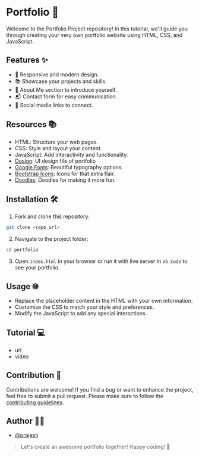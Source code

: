 # Portfolio 🚀

Welcome to the Portfolio Project repository! In this tutorial, we'll guide you through creating your very own portfolio website using HTML, CSS, and JavaScript.

## Features ✨

- 🎨 Responsive and modern design.
- 📚 Showcase your projects and skills.
- 📝 About Me section to introduce yourself.
- 📬 Contact form for easy communication.
- 🔗 Social media links to connect.

## Resources 📚

- HTML: Structure your web pages.
- CSS: Style and layout your content.
- JavaScript: Add interactivity and functionality.
- [Design](https://www.figma.com/file/UfxMyp8T4aJsJgOMAVA76B/portfolio?node-id=1%3A2&mode=dev): UI design file of portfolio
- [Google Fonts](https://fonts.google.com/specimen/Poppins?query=pop): Beautiful typography options.
- [Bootstrap Icons](https://icons.getbootstrap.com/): Icons for that extra flair.
- [Doodles](https://www.figma.com/community/file/892381006526736549): Doodles for making it more fun.

## Installation 🛠️

1. Fork and clone this repository:

```bash
git clone <repo_url>
```

2. Navigate to the project folder:

```bash
cd portfolio
```

3. Open `index.html` in your browser or run it with live server in `VS Code` to see your portfolio.

## Usage 🌐

- Replace the placeholder content in the HTML with your own information.
- Customize the CSS to match your style and preferences.
- Modify the JavaScript to add any special interactions.

## Tutorial 💻

- url
- video

## Contribution 🤝

Contributions are welcome! If you find a bug or want to enhance the project, feel free to submit a pull request. Please make sure to follow the [contributing guidelines](CONTRIBUTING.md).

## Author 🙋‍♂️

- [@prajesh](https://github.com/prajeshElEvEn)

> Let's create an awesome portfolio together! Happy coding! 🎉

